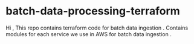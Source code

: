# batch-data-processing-terraform
Hi , This repo contains terraform code for batch data ingestion . Contains modules for each service we use in AWS for batch data ingestion .
